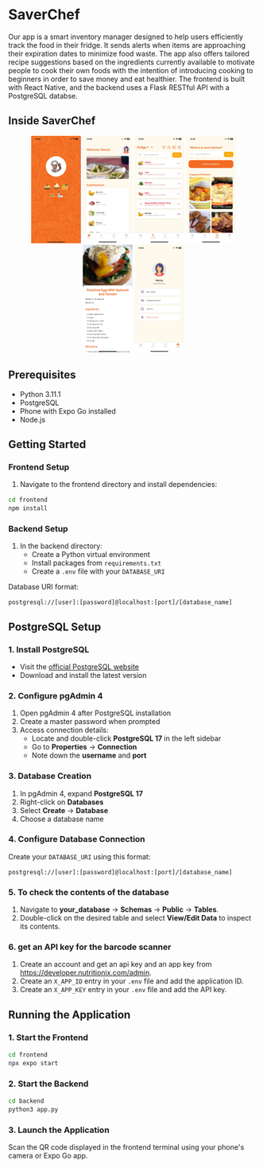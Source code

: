 # SaverChef

Our app is a smart inventory manager designed to help users efficiently track the food in their fridge.  It sends alerts when items are approaching their expiration dates to minimize food waste. The app also offers tailored recipe suggestions based on the ingredients currently available to motivate people to cook their own foods with the intention of introducing cooking to beginners in order to save money and eat healthier. The frontend is built with React Native, and the backend uses a Flask RESTful API with a PostgreSQL databse.

## Inside SaverChef
<p align="center">
  <img src="images/index.jpeg" alt="Image 1" width="100" />
  <img src="images/home.jpeg" alt="Image 2" width="100" />
  <img src="images/inventory.jpeg" alt="Image 3" width="100" />
  <img src="images/recipes.jpeg" alt="Image 4" width="100" />
  <img src="images/recipe.jpeg" alt="Image 5" width="100" />
  <img src="images/profile.jpeg" alt="Image 6" width="100" />
</p>


## Prerequisites
- Python 3.11.1
- PostgreSQL
- Phone with Expo Go installed
- Node.js

## Getting Started

### Frontend Setup

1. Navigate to the frontend directory and install dependencies:

```bash
cd frontend
npm install
```

### Backend Setup

1. In the backend directory:
   - Create a Python virtual environment
   - Install packages from `requirements.txt`
   - Create a `.env` file with your `DATABASE_URI`

Database URI format:

```
postgresql://[user]:[password]@localhost:[port]/[database_name]
```

## PostgreSQL Setup

### 1. Install PostgreSQL
- Visit the [official PostgreSQL website](https://www.postgresql.org)
- Download and install the latest version

### 2. Configure pgAdmin 4
1. Open pgAdmin 4 after PostgreSQL installation
2. Create a master password when prompted
3. Access connection details:
   - Locate and double-click **PostgreSQL 17** in the left sidebar
   - Go to **Properties** → **Connection**
   - Note down the **username** and **port**

### 3. Database Creation
1. In pgAdmin 4, expand **PostgreSQL 17**
2. Right-click on **Databases**
3. Select **Create** → **Database**
4. Choose a database name

### 4. Configure Database Connection
Create your `DATABASE_URI` using this format:

```
postgresql://[user]:[password]@localhost:[port]/[database_name]
```
### 5. To check the contents of the database
1. Navigate to **your_database** -> **Schemas** -> **Public** -> **Tables**.
2. Double-click on the desired table and select **View/Edit Data** to inspect its contents.

### 6. get an API key for the barcode scanner
1. Create an account and get an api key and an app key from https://developer.nutritionix.com/admin.
2. Create an `X_APP_ID` entry in your `.env` file and add the application ID.
3. Create an `X_APP_KEY` entry in your `.env` file and add the API key.

## Running the Application

### 1. Start the Frontend

```bash
cd frontend
npx expo start
```

### 2. Start the Backend

```bash
cd backend
python3 app.py
```

### 3. Launch the Application
Scan the QR code displayed in the frontend terminal using your phone's camera or Expo Go app.
